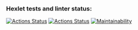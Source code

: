 ### Hexlet tests and linter status:
[![Actions Status](https://github.com/krokojabba/frontend-project-11/actions/workflows/hexlet-check.yml/badge.svg)](https://github.com/krokojabba/frontend-project-11/actions)
[![Actions Status](https://github.com/krokojabba/frontend-project-11/actions/workflows/my-check.yml/badge.svg)](https://github.com/krokojabba/frontend-project-11/actions)
[![Maintainability](https://api.codeclimate.com/v1/badges/a445a0475cd2371714b6/maintainability)](https://codeclimate.com/github/krokojabba/frontend-project-11/maintainability)